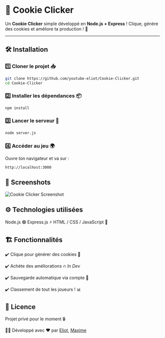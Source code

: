 # 🍪 Cookie Clicker

Un **Cookie Clicker** simple développé en **Node.js + Express** ! Clique, génère des cookies et améliore ta production ! 🚀  

---

## 🛠️ Installation  

### 1️⃣ Cloner le projet 📥  
```bash
git clone https://github.com/youtube-eliot/Cookie-Clicker.git
cd Cookie-Clicker
```
### 2️⃣ Installer les dépendances 📦
```bash
npm install
```
### 3️⃣ Lancer le serveur 🚀
```bash
node server.js
```
### 4️⃣ Accéder au jeu 🌍
Ouvre ton navigateur et va sur :
```
http://localhost:3000
```

## 📸 Screenshots
![Cookie Clicker Screenshot](https://media.discordapp.net/attachments/381357889362853889/1351616883358433441/image.png?ex=67db06d0&is=67d9b550&hm=d408b1c07da643ac4c8e0507d0bbac927c35829e8c5af7be4548d8b603f1b636&=&format=webp&quality=lossless&width=1522&height=856)

## ⚙️ Technologies utilisées
Node.js 🟢
Express.js ⚡
HTML / CSS / JavaScript 🎨

## 🏗️ Fonctionnalités
✔️ Clique pour générer des cookies 🍪

✔️ Achète des améliorations 🔥 *In Dev*

✔️ Sauvegarde automatique via compte 📝

✔️ Classement de tout les joueurs ! 📊

## 📜 Licence
Projet privé pour le moment 🔒

👨‍💻 Développé avec ❤️ par [Eliot](https://github.com/youtube-eliot), [Maxime](https://github.com/FilouzMC)